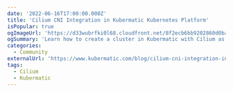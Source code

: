 ```yaml
---
date: '2022-06-16T17:00:00.000Z'
title: 'Cilium CNI Integration in Kubermatic Kubernetes Platform'
isPopular: true
ogImageUrl: 'https://d33wubrfki0l68.cloudfront.net/8f2ecb6bb9202860d0ba900ca9311f9ef56c23de/8e673/static/network-configuration-with-kubermatic-kubernetes-platform-cilium-cni-integration-in-kkp-blogpost.png'
ogSummary: 'Learn how to create a cluster in Kubermatic with Cilium as the CNI'
categories:
  - Community
externalUrl: 'https://www.kubermatic.com/blog/cilium-cni-integration-in-kubermatic-kubernetes-platform/'
tags:
  - Cilium
  - Kubermatic
---
```

